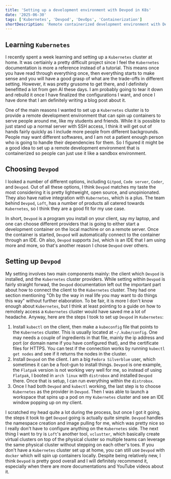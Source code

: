 ```yaml
---
title: 'Setting up a development environment with Devpod in K8s'
date: '2025-06-30'
tags: ['Kubernetes', 'Devpod', 'DevOps', 'Containerization']
shortDescription: 'Remote containerized development environment with Devpod in Kubernetes'
---
```


## Learning `Kubernetes`

I recently spent a week learning and setting up a `Kubernetes` cluster at home. It was certiainly a pretty difficult project since I feel the `Kubernetes` documentation is more a reference instead of a tutorial.
This means once you have read through everything once, then everything starts to make sense and you will have a good grasp of what are the trade-offs in different setting. However, it was pretty grusome to get there, and I definitely benefitted a lot from gen AI these days.
I am probably going to tear it down and rebuild it once I have finalized the configurations I want, and once I have done that I am definitely writing a blog post about it.

One of the main reasons I wanted to set up a `Kubernetes` cluster is to provide a remote development environment that can spin up containers to serve people around me,
like my students and friends. While it is possible to just stand up a normal server with SSH access, I think it will get out of hands fairly quickly as I include more people from different backgrounds.
People may want different softwares, and I am not a patient enough person who is going to handle their dependencies for them. So I figured it might be a good idea to set up a remote development environment that is containerized so people can just use it like a sandbox environment.

## Choosing `Devpod`

I looked a number of different options, including `Gitpod`, `Code server`, `Coder`, and `Devpod`. Out of all these options, I think `Devpod` matches my taste the most considering it is pretty lightweight, open source, and unopinionated. They also have native integration with `Kubernetes`, which is a plus. The team behind `Devpod`, `Loft`, has a number of products all catered towards `Kubernetes`, so I think they are a good fit for my use case.

In short, `Devpod` is a program you install on your client, say my laptop, and one can choose different providers that is going to either start a development container on the local machine or on a remote server. Once the container is started, `Devpod` will automatically connect to the container through an IDE. Oh also, `Devpod` supports `Zed`, which is an IDE that I am using more and more, so that's another reason I chose `Devpod` over others.

## Setting up `Devpod`

My setting involves two main components mainly: the client which `Devpod` is installed, and the `Kubernetes` cluster providers. While setting within `Devpod` is fairly straight forwad, the `Devpod` documentation left out the important part about how to connect the client to the `Kubernetes` cluster. They had one section mentioning "Oh by the way in real life you may want to do things this way" without further elaboration. To be fair, it is more I don't know enough about `Kubernetes`, but I think at least pointing to a guide on how to remotely access a `Kubernetes` cluster would have saved me a lot of headache. Anyway, here are the steps I took to set up `Devpod` in `Kubernetes`:

1. Install `kubectl` on the client, then make a `kubeconfig` file that points to the `Kubernetes` cluster. This is usually located at `~/.kube/config`. One may needs a couple of ingredients in that file, mainly the ip address and port (or domain name if you have configured that), and the certificate files for HTTPS. You can test if the connection works by running `kubectl get nodes` and see if it returns the nodes in the cluster.
2. Install `Devpod` on the client. I am a big `Fedora Silverblue` user, which sometimes it can be a foot-gun to install things. `Devpod` is one example, the `Flatpak` version is not working very well for me, so instead of using `Flatpak`, I booted in `arch linux` with `distrobox` and installed `Devpod` there. Once that is setup, I can run everything within the `distrobox`.
3. Once I had both `Devpod` and `kubectl` working, the last step is to choose `Kubernetes` as the provider in `Devpod`. Then I was able to launch a workspace that spins up a pod on my `Kubernetes` cluster and see an IDE window popping up on my client.

I scratched my head quite a lot during the process, but once I got it going, the steps it took to get `Devpod` going is actually quite simple. `Devpod` handles the namespace creation and image pulling for me, which was pretty nice so I really don't have to configure anything on the `Kubernetes` side. The next thing I want to try is `Loft`'s another tool, `vclustter`, which basically create virtual clusters on top of the physical cluster so multiple teams can leverage the same physical cluster without stepping on each other's toes. If you don't have a `Kubernetes` cluster set up at home, you can still use `Devpod` with `docker` which will spin up containers locally. Despite being relatively new, I think `Devpod` is pretty good overall and I will definitely recommend it, especially when there are more documentations and YouTube videos about it.
